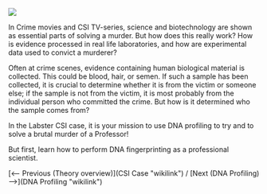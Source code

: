 ![]( forensicscience.jpeg)

In Crime movies and CSI TV-series, science and biotechnology are shown
as essential parts of solving a murder. But how does this really work?
How is evidence processed in real life laboratories, and how are
experimental data used to convict a murderer?

Often at crime scenes, evidence containing human biological material is
collected. This could be blood, hair, or semen. If such a sample has
been collected, it is crucial to determine whether it is from the victim
or someone else; if the sample is not from the victim, it is most
probably from the individual person who committed the crime. But how is
it determined who the sample comes from?

In the Labster CSI case, it is your mission to use DNA profiling to try
and to solve a brutal murder of a Professor!

But first, learn how to perform DNA fingerprinting as a professional
scientist.

[\<-- Previous (Theory overview)](CSI Case "wikilink") / [Next (DNA
Profiling) --\>](DNA Profiling "wikilink")

